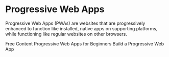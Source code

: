 # Progressive Web Apps

Progressive Web Apps (PWAs) are websites that are progressively enhanced to function like installed, native apps on supporting platforms, while functioning like regular websites on other browsers.

<ResourceGroupTitle>Free Content</ResourceGroupTitle>
<BadgeLink badgeText='Read' colorScheme="yellow" href='https://www.freecodecamp.org/news/what-are-progressive-web-apps/'>Progressive Web Apps for Beginners</BadgeLink>
<BadgeLink badgeText='Watch' href='https://www.youtube.com/watch?v=sFsRylCQblw'>Build a Progressive Web App</BadgeLink>
